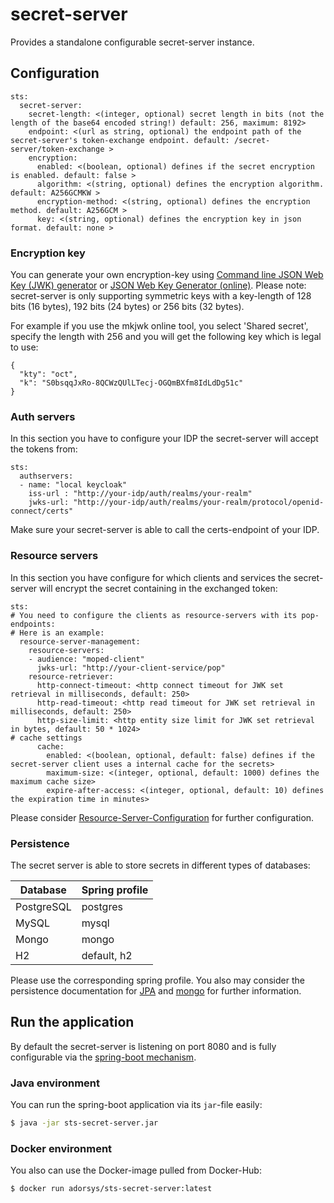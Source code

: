 # secret-server

Provides a standalone configurable secret-server instance.

## Configuration

```
sts:
  secret-server:
    secret-length: <(integer, optional) secret length in bits (not the length of the base64 encoded string!) default: 256, maximum: 8192>
    endpoint: <(url as string, optional) the endpoint path of the secret-server's token-exchange endpoint. default: /secret-server/token-exchange >
    encryption:
      enabled: <(boolean, optional) defines if the secret encryption is enabled. default: false >
      algorithm: <(string, optional) defines the encryption algorithm. default: A256GCMKW >
      encryption-method: <(string, optional) defines the encryption method. default: A256GCM >
      key: <(string, optional) defines the encryption key in json format. default: none >
```

### Encryption key

You can generate your own encryption-key using [Command line JSON Web Key (JWK) generator](https://connect2id.com/products/nimbus-jose-jwt/generator) or [JSON Web Key Generator (online)](https://mkjwk.org/).
Please note: secret-server is only supporting symmetric keys with a key-length of 128 bits (16 bytes), 192 bits (24 bytes) or 256 bits (32 bytes).

For example if you use the mkjwk online tool, you select 'Shared secret', specify the length with 256 and you will get the following key which is legal to use:

```
{
  "kty": "oct",
  "k": "S0bsqqJxRo-8QCWzQUlLTecj-OGQmBXfm8IdLdDg51c"
}
```

### Auth servers

In this section you have to configure your IDP the secret-server will accept the tokens from:

```
sts:
  authservers:
  - name: "local keycloak"
    iss-url : "http://your-idp/auth/realms/your-realm"
    jwks-url: "http://your-idp/auth/realms/your-realm/protocol/openid-connect/certs"

```

Make sure your secret-server is able to call the certs-endpoint of your IDP.

### Resource servers

In this section you have configure for which clients and services the secret-server will encrypt the secret containing in the exchanged token:

```
sts:
# You need to configure the clients as resource-servers with its pop-endpoints:
# Here is an example:
  resource-server-management:
    resource-servers:
    - audience: "moped-client"
      jwks-url: "http://your-client-service/pop"
    resource-retriever:
      http-connect-timeout: <http connect timeout for JWK set retrieval in milliseconds, default: 250>
      http-read-timeout: <http read timeout for JWK set retrieval in milliseconds, default: 250>
      http-size-limit: <http entity size limit for JWK set retrieval in bytes, default: 50 * 1024>
# cache settings
      cache:
        enabled: <(boolean, optional, default: false) defines if the secret-server client uses a internal cache for the secrets>
        maximum-size: <(integer, optional, default: 1000) defines the maximum cache size>
        expire-after-access: <(integer, optional, default: 10) defines the expiration time in minutes>
```

Please consider [Resource-Server-Configuration](https://github.com/adorsys/secure-token-service#resource-server-configuration) for further configuration.

### Persistence

The secret server is able to store secrets in different types of databases:

| Database | Spring profile |
|----------|----------------|
| PostgreSQL | postgres     |
| MySQL      | mysql        |
| Mongo      | mongo        |
| H2         | default, h2  |

Please use the corresponding spring profile.
You also may consider the persistence documentation for [JPA](https://github.com/adorsys/secure-token-service/tree/master/sts-persistence-jpa#sts-persistence-jpa) and [mongo](https://github.com/adorsys/secure-token-service/tree/master/sts-persistence-mongo#sts-persistence-mongo) for further information.

## Run the application

By default the secret-server is listening on port 8080 and is fully configurable via the [spring-boot mechanism](https://docs.spring.io/spring-boot/docs/current/reference/html/boot-features-external-config.html).

### Java environment

You can run the spring-boot application via its `jar`-file easily:
```bash
$ java -jar sts-secret-server.jar
```

### Docker environment

You also can use the Docker-image pulled from Docker-Hub:

```bash
$ docker run adorsys/sts-secret-server:latest
```
